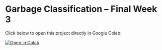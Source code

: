 # Garbage Classification – Final Week 3

Click below to open this project directly in Google Colab:

<a href="https://colab.research.google.com/github/Bhoomika685/Garbage-classification-_final-week3/blob/main/Garbage-classification-_final-week3.ipynb" target="_blank">
  <img src="https://colab.research.google.com/assets/colab-badge.svg" alt="Open in Colab"/>
</a>



